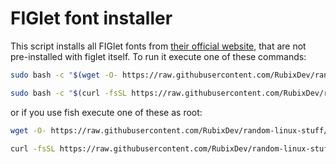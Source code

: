 # FIGlet font installer
This script installs all FIGlet fonts from [their official website](http://www.figlet.org/fontdb.cgi), that are not pre-installed with figlet itself.
To run it execute one of these commands:
```bash
sudo bash -c "$(wget -O- https://raw.githubusercontent.com/RubixDev/random-linux-stuff/main/figlet-font-installer/install.sh)"
```
```bash
sudo bash -c "$(curl -fsSL https://raw.githubusercontent.com/RubixDev/random-linux-stuff/main/figlet-font-installer/install.sh)"
```
or if you use fish execute one of these as root:
```bash
wget -O- https://raw.githubusercontent.com/RubixDev/random-linux-stuff/main/figlet-font-installer/install.sh | bash
```
```bash
curl -fsSL https://raw.githubusercontent.com/RubixDev/random-linux-stuff/main/figlet-font-installer/install.sh | bash
```

